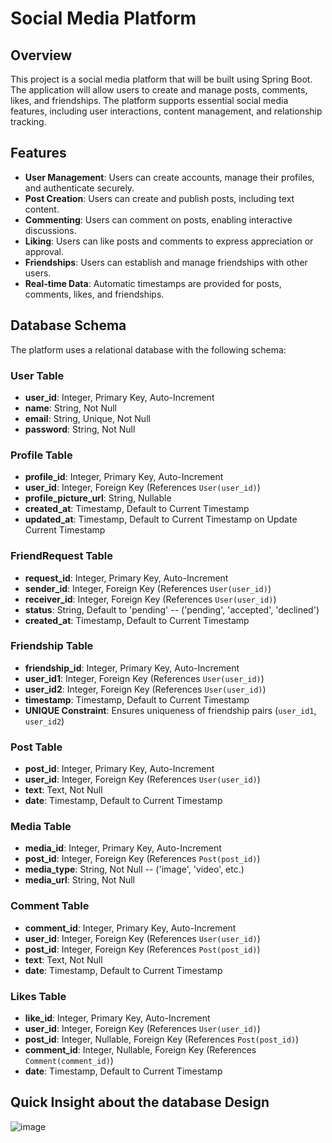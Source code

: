 # Social Media Platform

## Overview

This project is a social media platform that will be built using Spring Boot. The application will allow users to create and manage posts, comments, likes, and friendships. The platform supports essential social media features, including user interactions, content management, and relationship tracking.

## Features

- **User Management**: Users can create accounts, manage their profiles, and authenticate securely.
- **Post Creation**: Users can create and publish posts, including text content.
- **Commenting**: Users can comment on posts, enabling interactive discussions.
- **Liking**: Users can like posts and comments to express appreciation or approval.
- **Friendships**: Users can establish and manage friendships with other users.
- **Real-time Data**: Automatic timestamps are provided for posts, comments, likes, and friendships.

## Database Schema

The platform uses a relational database with the following schema:

### User Table

- **user_id**: Integer, Primary Key, Auto-Increment
- **name**: String, Not Null
- **email**: String, Unique, Not Null
- **password**: String, Not Null

### Profile Table

- **profile_id**: Integer, Primary Key, Auto-Increment
- **user_id**: Integer, Foreign Key (References `User(user_id)`)
- **profile_picture_url**: String, Nullable
- **created_at**: Timestamp, Default to Current Timestamp
- **updated_at**: Timestamp, Default to Current Timestamp on Update Current Timestamp

### FriendRequest Table

- **request_id**: Integer, Primary Key, Auto-Increment
- **sender_id**: Integer, Foreign Key (References `User(user_id)`)
- **receiver_id**: Integer, Foreign Key (References `User(user_id)`)
- **status**: String, Default to 'pending' -- ('pending', 'accepted', 'declined')
- **created_at**: Timestamp, Default to Current Timestamp

### Friendship Table

- **friendship_id**: Integer, Primary Key, Auto-Increment
- **user_id1**: Integer, Foreign Key (References `User(user_id)`)
- **user_id2**: Integer, Foreign Key (References `User(user_id)`)
- **timestamp**: Timestamp, Default to Current Timestamp
- **UNIQUE Constraint**: Ensures uniqueness of friendship pairs (`user_id1`, `user_id2`)

### Post Table

- **post_id**: Integer, Primary Key, Auto-Increment
- **user_id**: Integer, Foreign Key (References `User(user_id)`)
- **text**: Text, Not Null
- **date**: Timestamp, Default to Current Timestamp

### Media Table

- **media_id**: Integer, Primary Key, Auto-Increment
- **post_id**: Integer, Foreign Key (References `Post(post_id)`)
- **media_type**: String, Not Null -- ('image', 'video', etc.)
- **media_url**: String, Not Null

### Comment Table

- **comment_id**: Integer, Primary Key, Auto-Increment
- **user_id**: Integer, Foreign Key (References `User(user_id)`)
- **post_id**: Integer, Foreign Key (References `Post(post_id)`)
- **text**: Text, Not Null
- **date**: Timestamp, Default to Current Timestamp

### Likes Table

- **like_id**: Integer, Primary Key, Auto-Increment
- **user_id**: Integer, Foreign Key (References `User(user_id)`)
- **post_id**: Integer, Nullable, Foreign Key (References `Post(post_id)`)
- **comment_id**: Integer, Nullable, Foreign Key (References `Comment(comment_id)`)
- **date**: Timestamp, Default to Current Timestamp


## Quick Insight about the database Design

![image](https://github.com/user-attachments/assets/77daddc4-03cb-4079-b22f-ce4942ce6220)

